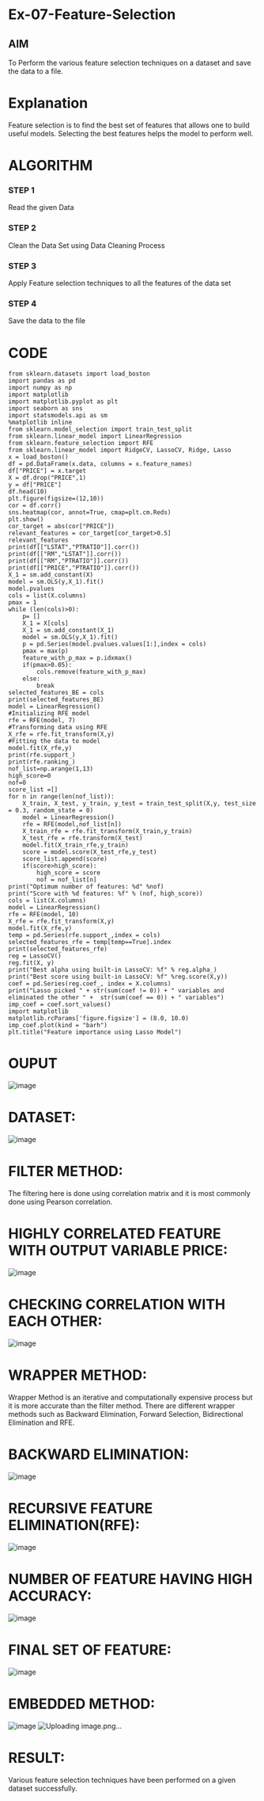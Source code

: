 # Ex-07-Feature-Selection
## AIM
To Perform the various feature selection techniques on a dataset and save the data to a file. 

# Explanation
Feature selection is to find the best set of features that allows one to build useful models.
Selecting the best features helps the model to perform well. 

# ALGORITHM
### STEP 1
Read the given Data
### STEP 2
Clean the Data Set using Data Cleaning Process
### STEP 3
Apply Feature selection techniques to all the features of the data set
### STEP 4
Save the data to the file
# CODE
```
from sklearn.datasets import load_boston
import pandas as pd
import numpy as np
import matplotlib
import matplotlib.pyplot as plt
import seaborn as sns
import statsmodels.api as sm
%matplotlib inline
from sklearn.model_selection import train_test_split
from sklearn.linear_model import LinearRegression
from sklearn.feature_selection import RFE
from sklearn.linear_model import RidgeCV, LassoCV, Ridge, Lasso
x = load_boston()
df = pd.DataFrame(x.data, columns = x.feature_names)
df["PRICE"] = x.target
X = df.drop("PRICE",1) 
y = df["PRICE"]          
df.head(10)
plt.figure(figsize=(12,10))
cor = df.corr()
sns.heatmap(cor, annot=True, cmap=plt.cm.Reds)
plt.show()
cor_target = abs(cor["PRICE"])
relevant_features = cor_target[cor_target>0.5]
relevant_features
print(df[["LSTAT","PTRATIO"]].corr())
print(df[["RM","LSTAT"]].corr())
print(df[["RM","PTRATIO"]].corr())
print(df[["PRICE","PTRATIO"]].corr())
X_1 = sm.add_constant(X)
model = sm.OLS(y,X_1).fit()
model.pvalues
cols = list(X.columns)
pmax = 1
while (len(cols)>0):
    p= []
    X_1 = X[cols]
    X_1 = sm.add_constant(X_1)
    model = sm.OLS(y,X_1).fit()
    p = pd.Series(model.pvalues.values[1:],index = cols)      
    pmax = max(p)
    feature_with_p_max = p.idxmax()
    if(pmax>0.05):
        cols.remove(feature_with_p_max)
    else:
        break
selected_features_BE = cols
print(selected_features_BE)
model = LinearRegression()
#Initializing RFE model
rfe = RFE(model, 7)
#Transforming data using RFE
X_rfe = rfe.fit_transform(X,y)  
#Fitting the data to model
model.fit(X_rfe,y)
print(rfe.support_)
print(rfe.ranking_)
nof_list=np.arange(1,13)            
high_score=0
nof=0           
score_list =[]
for n in range(len(nof_list)):
    X_train, X_test, y_train, y_test = train_test_split(X,y, test_size = 0.3, random_state = 0)
    model = LinearRegression()
    rfe = RFE(model,nof_list[n])
    X_train_rfe = rfe.fit_transform(X_train,y_train)
    X_test_rfe = rfe.transform(X_test)
    model.fit(X_train_rfe,y_train)
    score = model.score(X_test_rfe,y_test)
    score_list.append(score)
    if(score>high_score):
        high_score = score
        nof = nof_list[n]
print("Optimum number of features: %d" %nof)
print("Score with %d features: %f" % (nof, high_score))
cols = list(X.columns)
model = LinearRegression()
rfe = RFE(model, 10)             
X_rfe = rfe.fit_transform(X,y)  
model.fit(X_rfe,y)              
temp = pd.Series(rfe.support_,index = cols)
selected_features_rfe = temp[temp==True].index
print(selected_features_rfe)
reg = LassoCV()
reg.fit(X, y)
print("Best alpha using built-in LassoCV: %f" % reg.alpha_)
print("Best score using built-in LassoCV: %f" %reg.score(X,y))
coef = pd.Series(reg.coef_, index = X.columns)
print("Lasso picked " + str(sum(coef != 0)) + " variables and eliminated the other " +  str(sum(coef == 0)) + " variables")
imp_coef = coef.sort_values()
import matplotlib
matplotlib.rcParams['figure.figsize'] = (8.0, 10.0)
imp_coef.plot(kind = "barh")
plt.title("Feature importance using Lasso Model")
```
# OUPUT
![image](https://github.com/Sahithya7/Ex-07-Feature-Selection/assets/133002193/be567083-866d-48d8-89f0-d1446f452597)
# DATASET:
![image](https://github.com/Sahithya7/Ex-07-Feature-Selection/assets/133002193/d6f72b9a-f8ff-4b6e-a722-8956a6595610)
# FILTER METHOD:
  The filtering here is done using correlation matrix and it is most commonly done using Pearson correlation.
# HIGHLY CORRELATED FEATURE WITH OUTPUT VARIABLE PRICE:
![image](https://github.com/Sahithya7/Ex-07-Feature-Selection/assets/133002193/4291769e-af5e-434b-ae3a-77641d507ccb)
# CHECKING CORRELATION WITH EACH OTHER:
![image](https://github.com/Sahithya7/Ex-07-Feature-Selection/assets/133002193/4291769e-af5e-434b-ae3a-77641d507ccb)
# WRAPPER METHOD:
Wrapper Method is an iterative and computationally expensive process but it is more accurate than the filter method. There are different wrapper methods such as Backward Elimination, Forward Selection, Bidirectional Elimination and RFE.
# BACKWARD ELIMINATION:
![image](https://github.com/Sahithya7/Ex-07-Feature-Selection/assets/133002193/ef5f60e2-5c4e-460d-b8e3-11f600f1d2fb)
# RECURSIVE FEATURE ELIMINATION(RFE):
![image](https://github.com/Sahithya7/Ex-07-Feature-Selection/assets/133002193/636d0bd8-dc3f-4894-b217-5b0a781bcbe0)
# NUMBER OF FEATURE HAVING HIGH ACCURACY:
![image](https://github.com/Sahithya7/Ex-07-Feature-Selection/assets/133002193/58721f33-58aa-4b18-959d-9c1c5cf0ed05)
# FINAL SET OF FEATURE:
![image](https://github.com/Sahithya7/Ex-07-Feature-Selection/assets/133002193/f1d4b158-d8f5-4b20-b1ef-dbc13db0e5bd)
# EMBEDDED METHOD:
![image](https://github.com/Sahithya7/Ex-07-Feature-Selection/assets/133002193/636d0bd8-dc3f-4894-b217-5b0a781bcbe0)
![Uploading image.png…]()

# RESULT:
Various feature selection techniques have been performed on a given dataset successfully.


